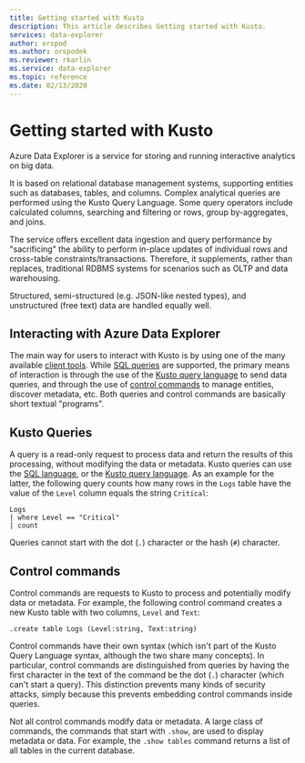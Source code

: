```yaml
---
title: Getting started with Kusto
description: This article describes Getting started with Kusto.
services: data-explorer
author: orspod
ms.author: orspodek
ms.reviewer: rkarlin
ms.service: data-explorer
ms.topic: reference
ms.date: 02/13/2020
---
```

# Getting started with Kusto

Azure Data Explorer is a service for storing and running interactive analytics on big data.

It is based on relational database management systems, supporting entities such as databases, tables, and columns. Complex analytical queries are performed using the Kusto Query Language. Some query operators include calculated columns, searching and filtering or rows, group by-aggregates, and joins.

The service offers excellent data ingestion and query performance by "sacrificing" the ability to perform in-place updates of individual rows and cross-table constraints/transactions. Therefore, it supplements, rather than replaces, traditional RDBMS systems for scenarios such as OLTP and data warehousing.

Structured, semi-structured (e.g. JSON-like nested types), and unstructured (free text) data are handled equally well.

## Interacting with Azure Data Explorer

The main way for users to interact with Kusto is by using one of the many available [client tools](../tools/index.md). While [SQL queries](../api/tds/t-sql.md) are supported, the primary means of interaction is through the use of the [Kusto query language](../query/index.md) to send data queries, and through the use of [control commands](../management/index.md) to manage entities, discover metadata, etc. Both queries and control commands are basically short textual "programs".

## Kusto Queries

A query is a read-only request to process data and return the results of this processing, without modifying the data or metadata. Kusto queries 
can use the [SQL language](../api/tds/t-sql.md), or the [Kusto query language](../query/index.md). As an example for the latter, the following query counts how many rows in the `Logs` table have the value of the `Level` column equals the string `Critical`:

```kusto
Logs
| where Level == "Critical"
| count
```

Queries cannot start with the dot (`.`) character or the hash (`#`) character.

## Control commands

Control commands are requests to Kusto to process and potentially modify data or metadata. For example, the following control command creates a new Kusto table with two columns, `Level` and `Text`:

```kusto
.create table Logs (Level:string, Text:string)
```

Control commands have their own syntax (which isn't part of the Kusto Query Language syntax, although the two share many concepts). In particular, control commands are distinguished from queries by having the first character in the text of the command be the dot (`.`) character (which can't start a query).
This distinction prevents many kinds of security attacks, simply because this prevents embedding control commands inside queries.

Not all control commands modify data or metadata. A large class of commands, the commands that start with `.show`, are used to display metadata or data. For example, the `.show tables` command returns a list of all tables in the current database.
